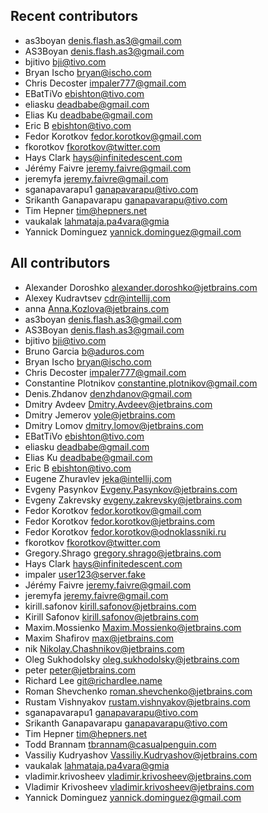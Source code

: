 Recent contributors
-----------------------------------
 - as3boyan <denis.flash.as3@gmail.com>
 - AS3Boyan <denis.flash.as3@gmail.com>
 - bjitivo <bji@tivo.com>
 - Bryan Ischo <bryan@ischo.com>
 - Chris Decoster <impaler777@gmail.com>
 - EBatTiVo <ebishton@tivo.com>
 - eliasku <deadbabe@gmail.com>
 - Elias Ku <deadbabe@gmail.com>
 - Eric B <ebishton@tivo.com>
 - Fedor Korotkov <fedor.korotkov@gmail.com>
 - fkorotkov <fkorotkov@twitter.com>
 - Hays Clark <hays@infinitedescent.com>
 - Jérémy Faivre <jeremy.faivre@gmail.com>
 - jeremyfa <jeremy.faivre@gmail.com>
 - sganapavarapu1 <ganapavarapu@tivo.com>
 - Srikanth Ganapavarapu <ganapavarapu@tivo.com>
 - Tim Hepner <tim@hepners.net>
 - vaukalak <lahmataja.pa4vara@gmia>
 - Yannick Dominguez <yannick.dominguez@gmail.com>

All contributors
-----------------------------------
- Alexander Doroshko <alexander.doroshko@jetbrains.com>
- Alexey Kudravtsev <cdr@intellij.com>
- anna <Anna.Kozlova@jetbrains.com>
- as3boyan <denis.flash.as3@gmail.com>
- AS3Boyan <denis.flash.as3@gmail.com>
- bjitivo <bji@tivo.com>
- Bruno Garcia <b@aduros.com>
- Bryan Ischo <bryan@ischo.com>
- Chris Decoster <impaler777@gmail.com>
- Constantine Plotnikov <constantine.plotnikov@gmail.com>
- Denis.Zhdanov <denzhdanov@gmail.com>
- Dmitry Avdeev <Dmitry.Avdeev@jetbrains.com>
- Dmitry Jemerov <yole@jetbrains.com>
- Dmitry Lomov <dmitry.lomov@jetbrains.com>
- EBatTiVo <ebishton@tivo.com>
- eliasku <deadbabe@gmail.com>
- Elias Ku <deadbabe@gmail.com>
- Eric B <ebishton@tivo.com>
- Eugene Zhuravlev <jeka@intellij.com>
- Evgeny Pasynkov <Evgeny.Pasynkov@jetbrains.com>
- Evgeny Zakrevsky <evgeny.zakrevsky@jetbrains.com>
- Fedor Korotkov <fedor.korotkov@gmail.com>
- Fedor Korotkov <fedor.korotkov@jetbrains.com>
- Fedor Korotkov <fedor.korotkov@odnoklassniki.ru>
- fkorotkov <fkorotkov@twitter.com>
- Gregory.Shrago <gregory.shrago@jetbrains.com>
- Hays Clark <hays@infinitedescent.com>
- impaler <user123@server.fake>
- Jérémy Faivre <jeremy.faivre@gmail.com>
- jeremyfa <jeremy.faivre@gmail.com>
- kirill.safonov <kirill.safonov@jetbrains.com>
- Kirill Safonov <kirill.safonov@jetbrains.com>
- Maxim.Mossienko <Maxim.Mossienko@jetbrains.com>
- Maxim Shafirov <max@jetbrains.com>
- nik <Nikolay.Chashnikov@jetbrains.com>
- Oleg Sukhodolsky <oleg.sukhodolsky@jetbrains.com>
- peter <peter@jetbrains.com>
- Richard Lee <git@richardlee.name>
- Roman Shevchenko <roman.shevchenko@jetbrains.com>
- Rustam Vishnyakov <rustam.vishnyakov@jetbrains.com>
- sganapavarapu1 <ganapavarapu@tivo.com>
- Srikanth Ganapavarapu <ganapavarapu@tivo.com>
- Tim Hepner <tim@hepners.net>
- Todd Brannam <tbrannam@casualpenguin.com>
- Vassiliy Kudryashov <Vassiliy.Kudryashov@jetbrains.com>
- vaukalak <lahmataja.pa4vara@gmia>
- vladimir.krivosheev <vladimir.krivosheev@jetbrains.com>
- Vladimir Krivosheev <vladimir.krivosheev@jetbrains.com>
- Yannick Dominguez <yannick.dominguez@gmail.com>
